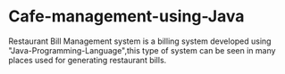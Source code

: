 # Cafe-management-using-Java
Restaurant Bill Management system is a billing system developed using "Java-Programming-Language",this type of system can be seen in many places used for generating restaurant bills.
